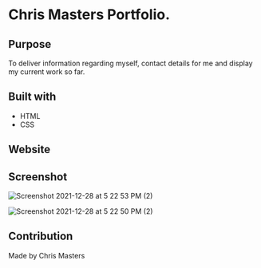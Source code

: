 # Chris Masters Portfolio.

## Purpose
To deliver information regarding myself, contact details for me and display my current work so far.

## Built with
* HTML
* CSS

## Website


## Screenshot
![Screenshot 2021-12-28 at 5 22 53 PM (2)](https://user-images.githubusercontent.com/95546410/147617653-0933d7f4-a24b-429a-85cf-2a4af7868ccf.png)

![Screenshot 2021-12-28 at 5 22 50 PM (2)](https://user-images.githubusercontent.com/95546410/147617172-54188004-9178-4a4e-9874-d284f73c2aa8.png)

## Contribution
Made by Chris Masters

